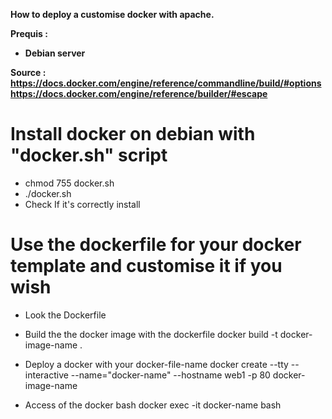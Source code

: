 <b>How to deploy a customise docker with apache.

Prequis : 
- Debian server

Source : 
https://docs.docker.com/engine/reference/commandline/build/#options
https://docs.docker.com/engine/reference/builder/#escape
</b>

# Install docker on debian with "docker.sh" script

* chmod 755 docker.sh
* ./docker.sh
* Check If it's correctly install 


# Use the dockerfile for your docker template and customise it if you wish 

* Look the Dockerfile

* Build the the docker image with the dockerfile 
docker build -t docker-image-name .

* Deploy a docker with your docker-file-name
docker create --tty --interactive  --name="docker-name" --hostname web1 -p 80 docker-image-name

* Access of the docker bash 
docker exec -it docker-name bash
